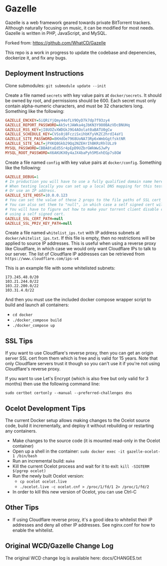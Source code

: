 # Gazelle
Gazelle is a web framework geared towards private BitTorrent trackers. Although naturally focusing on music, it can be modified for most needs. Gazelle is written in PHP, JavaScript, and MySQL.

Forked from: https://github.com/WhatCD/Gazelle

This repo is a work in progress to update the codebase and depenencies, dockerize it, and fix any bugs.

## Deployment Instructions
Clone submodules: `git submodule update --init`

Create a file named `secrets` with key value pairs at `docker/secrets`. It should be owned by root, and permissions should be 600. Each secret must only contain alpha-numeric characters, and must be 32 characters long. Something like the following:

```ini
GAZELLE_ENCKEY=5iQRiYjQmy44ofLV9OyD7k7dp7f93zy4
GAZELLE_REPORT_PASSWORD=Ak5vtJAWka4qJbKN3Y980BAzVDcBNUHq
GAZELLE_RSS_KEY=jI8UOZvXWDGkJ9G4AOolat0aBATU0gCw
GAZELLE_SCHEDULE_KEY=CVSs0j8FcziSxihbKfyVKZC2hrdI4aY1
GAZELLE_SITE_PASSWORD=8KHdOe7968UoNA73Rp6xWmbGgtfsktNR
GAZELLE_SITE_SALT=jPXKQ8Gkb29Qq2NZEHrIhBKRzRhlULz9
MYSQL_PASSWORD=CBBA8taEd5Sr4pEpD9UZbrGWkWwSJwPy
MYSQL_ROOT_PASSWORD=X6AKUKX0y4aJX4baPyh5MSxhEGp7s8GW
```

Create a file named `config` with key value pairs at `docker/config`. Something like the following:

```ini
GAZELLE_DEBUG=1
# In production you will have to use a fully qualified domain name here.
# When testing locally you can set up a local DNS mapping for this test domain,
# Or use an IP address.
GAZELLE_SITE_HOST=10.0.0.123
# You can set the value of these 2 props to the file paths of SSL cert and private key.
# You can also set them to "null", in which case a self signed cert will be generated.
# You will have to figure out how to make your torrent client disable cert validation if
# using a self signed cert.
GAZELLE_SSL_CERT_PATH=null
GAZELLE_SSL_PRIV_KEY_PATH=null
```

Create a file named `whitelist_ips.txt` with IP address subnets at `docker/whitelist_ips.txt`.
If this file is empty, then no restrictions will be applied to source IP addresses.
This is useful when using a reverse proxy like Cloudflare, in which case we would only want
Cloudflare IPs to talk to our server. The list of Cloudflare IP addresses can be retrieved
from `https://www.cloudflare.com/ips-v4`

This is an example file with some whitelisted subnets:

```
173.245.48.0/20
103.21.244.0/22
103.22.200.0/22
103.31.4.0/22
```

And then you must use the included docker compose wrapper script to build and launch all containers:
- `cd docker`
- `./docker_compose build`
- `./docker_compose up`

## SSL Tips
If you want to use Cloudflare's reverse proxy, then you can get an origin server SSL cert from them which is free and is valid for 15 years.
Note that only Cloudflare servers trust it though so you can't use it if you're not using Cloudflare's reverse proxy.

If you want to use Let's Encrypt (which is also free but only valid for 3 months) then use the following command line:
```
sudo certbot certonly --manual --preferred-challenges dns
```

## Ocelot Development Tips
The current Docker setup allows making changes to the Ocelot source code, build it incrementally, and deploy it without rebuilding or restarting any containers.
- Make changes to the source code (it is mounted read-only in the Ocelot container)
- Open up a shell in the container: `sudo docker exec -it gazelle-ocelot-1 /bin/bash`
- Run an incremental build: `make`
- Kill the current Ocelot process and wait for it to exit: `kill -SIGTERM $(pgrep ocelot)`
- Run the newly built Ocelot version:
    - `cp ocelot ocelot.live`
    - `./ocelot.live -c ocelot.cnf > /proc/1/fd/1 2> /proc/1/fd/2`
- In order to kill this new version of Ocelot, you can use Ctrl-C

## Other Tips
- If using Cloudflare reverse proxy, it's a good idea to whitelist their IP addresses and deny all other IP addresses. See nginx.conf for how to enable the whitelist.

## Original WCD/Gazelle Change Log
The original WCD change log is available here: docs/CHANGES.txt

